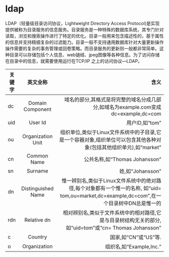 # ldap

LDAP（轻量级目录访问协议，Lightweight Directory Access Protocol)是实现提供被称为目录服务的信息服务。目录服务是一种特殊的数据库系统，其专门针对读取，浏览和搜索操作进行了特定的优化。目录一般用来包含描述性的，基于属性的信息并支持精细复杂的过滤能力。目录一般不支持通用数据库针对大量更新操作操作需要的复杂的事务管理或回卷策略。而目录服务的更新则一般都非常简单。这种目录可以存储包括个人信息、web链结、jpeg图像等各种信息。为了访问存储在目录中的信息，就需要使用运行在TCP/IP 之上的访问协议—LDAP。  


| 关键字        | 英文全称           | 含义  |
| --------------- |:-------------:| -----:|
|dc	|Domain Component	|域名的部分,其格式是将完整的域名分成几部分,如域名为example.com变成dc=example,dc=com|
|uid	|User Id	|用户ID,如“tom”|
|ou	|Organization Unit	|组织单位,类似于Linux文件系统中的子目录,它是一个容器对象,组织单位可以包含其他各种对象(包括其他组织单元),如“market”|
|cn	|Common Name	|公共名称,如“Thomas Johansson”|
|sn	|Surname	|姓,如“Johansson”|
|dn	|Distinguished Name	|惟一辨别名,类似于Linux文件系统中的绝对路径,每个对象都有一个惟一的名称, 如“uid= tom,ou=market,dc=example,dc=com”,在一个目录树中DN总是惟一的|
|rdn	|Relative dn	|相对辨别名,类似于文件系统中的相对路径,它是与目录树结构无关的部分,如“uid=tom”或“cn= Thomas Johansson”|
|c	|Country|	国家,如“CN”或“US”等.|
|o	|Organization|	组织名,如“Example,Inc.”|

